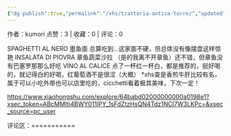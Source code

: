 ```yaml
---
{"dg-publish":true,"permalink":"/xhs/trattoria-antica-torre/","updated":"2025-03-17T22:04:22.492+08:00"}
---
```


作者：kumori
点赞：3   |   收藏：0   |   评论：0

SPAGHETTI AL NERO 墨鱼面 总算吃到…这家面不硬，但总体没有像摆盘这样惊艳
INSALATA DI PIOVRA 章鱼蔬菜沙拉 （是的我离不开章鱼）还不错，但章鱼没有巴塞罗那那么好吃
VINO AL CALICE 点了一杯红一杯白，都是推荐的，挺好喝的，就记得白的好喝，红葡萄酒不是很涩（大概）
*xhs查是香煎牛肝比较有名，属于可以小吃外带也可以店里吃的，cicchetti看着极其美味，下次一定！

https://www.xiaohongshu.com/explore/64babd02000000000a0198e1?xsec_token=ABcMMIti4BWY011lPY_1sFdZtzHsQN4Tdz1NCI7W3LKPc=&xsec_source=pc_user

评论区：===========

